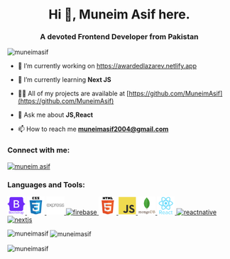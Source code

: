 <h1 align="center">Hi 👋, Muneim Asif here.</h1>
<h3 align="center">A devoted Frontend Developer from Pakistan</h3>
<p align="left"> <img src="https://komarev.com/ghpvc/?username=muneimasif&label=Profile%20views&color=0e75b6&style=flat" alt="muneimasif" /> </p>

- 🔭 I’m currently working on https://awardedlazarev.netlify.app

- 🌱 I’m currently learning **Next JS**

- 👨‍💻 All of my projects are available at [https://github.com/MuneimAsif](https://github.com/MuneimAsif)

- 💬 Ask me about **JS,React**

- 📫 How to reach me **muneimasif2004@gmail.com**

<h3 align="left">Connect with me:</h3>
<p align="left">
<a href="https://fb.com/muneim asif" target="blank"><img align="center" src="https://raw.githubusercontent.com/rahuldkjain/github-profile-readme-generator/master/src/images/icons/Social/facebook.svg" alt="muneim asif" height="30" width="40" /></a>
</p>

<h3 align="left">Languages and Tools:</h3>
<p align="left"> <a href="https://getbootstrap.com" target="_blank" rel="noreferrer"> <img src="https://raw.githubusercontent.com/devicons/devicon/master/icons/bootstrap/bootstrap-plain-wordmark.svg" alt="bootstrap" width="40" height="40"/> </a> <a href="https://www.w3schools.com/css/" target="_blank" rel="noreferrer"> <img src="https://raw.githubusercontent.com/devicons/devicon/master/icons/css3/css3-original-wordmark.svg" alt="css3" width="40" height="40"/> </a> <a href="https://expressjs.com" target="_blank" rel="noreferrer"> <img src="https://raw.githubusercontent.com/devicons/devicon/master/icons/express/express-original-wordmark.svg" alt="express" width="40" height="40"/> </a> <a href="https://firebase.google.com/" target="_blank" rel="noreferrer"> <img src="https://www.vectorlogo.zone/logos/firebase/firebase-icon.svg" alt="firebase" width="40" height="40"/> </a> <a href="https://www.w3.org/html/" target="_blank" rel="noreferrer"> <img src="https://raw.githubusercontent.com/devicons/devicon/master/icons/html5/html5-original-wordmark.svg" alt="html5" width="40" height="40"/> </a> <a href="https://developer.mozilla.org/en-US/docs/Web/JavaScript" target="_blank" rel="noreferrer"> <img src="https://raw.githubusercontent.com/devicons/devicon/master/icons/javascript/javascript-original.svg" alt="javascript" width="40" height="40"/> </a> <a href="https://www.mongodb.com/" target="_blank" rel="noreferrer"> <img src="https://raw.githubusercontent.com/devicons/devicon/master/icons/mongodb/mongodb-original-wordmark.svg" alt="mongodb" width="40" height="40"/> </a> <a href="https://reactjs.org/" target="_blank" rel="noreferrer"> <img src="https://raw.githubusercontent.com/devicons/devicon/master/icons/react/react-original-wordmark.svg" alt="react" width="40" height="40"/> </a> <a href="https://reactnative.dev/" target="_blank" rel="noreferrer"> <img src="https://reactnative.dev/img/header_logo.svg" alt="reactnative" width="40" height="40"/> </a> <a href="https://nextjs.dev/" target="_blank" rel="noreferrer"> <img src="https://nextjs.dev/img/header_logo.svg" alt="nextjs" width="40" height="40"/> </a>  </p>

<p><img align="left" src="https://github-readme-stats.vercel.app/api/top-langs?username=muneimasif&show_icons=true&locale=en&layout=compact" alt="muneimasif" /></p>

<p>&nbsp;<img align="center" src="https://github-readme-stats.vercel.app/api?username=muneimasif&show_icons=true&locale=en" alt="muneimasif" /></p>

<p><img align="center" src="https://github-readme-streak-stats.herokuapp.com/?user=muneimasif&" alt="muneimasif" /></p>

